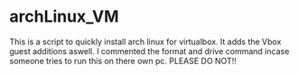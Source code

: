 # archLinux_VM
This is a script to quickly install arch linux for virtualbox. It adds the Vbox guest additions aswell. I commented the format
and drive command incase someone tries to run this on there own pc. PLEASE DO NOT!!
